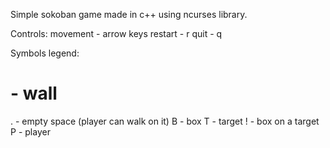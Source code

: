 Simple sokoban game made in c++ using ncurses library.

Controls:
movement - arrow keys
restart - r
quit - q

Symbols legend:
# - wall
. - empty space (player can walk on it)
B - box
T - target
! - box on a target
P - player
